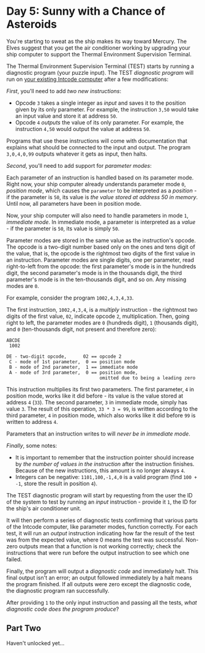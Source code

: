# Day 5: Sunny with a Chance of Asteroids

You're starting to sweat as the ship makes its way toward Mercury. The Elves
suggest that you get the air conditioner working by upgrading your ship
computer to support the Thermal Environment Supervision Terminal.

The Thermal Environment Supervision Terminal (TEST) starts by running a
diagnostic program (your puzzle input). The TEST *diagnostic program* will run
on [your existing Intcode computer][1] after a few modifications:

*First*, you'll need to add *two new instructions*:

* Opcode `3` takes a single integer as *input* and saves it to the position
  given by its only parameter. For example, the instruction `3,50` would take
  an input value and store it at address `50`.
* Opcode `4` *outputs* the value of its only parameter. For example, the
  instruction `4,50` would output the value at address `50`.

Programs that use these instructions will come with documentation that explains
what should be connected to the input and output. The program `3,0,4,0,99`
outputs whatever it gets as input, then halts.

*Second*, you'll need to add support for *parameter modes*:

Each parameter of an instruction is handled based on its parameter mode. Right
now, your ship computer already understands parameter mode `0`, *position
mode*, which causes the `parameter` to be interpreted as a *position* - if the
parameter is `50`, its value is *the value stored at address 50 in memory*.
Until now, all parameters have been in position mode.

Now, your ship computer will also need to handle parameters in mode `1`,
*immediate mode*. In immediate mode, a parameter is interpreted as a *value* -
if the parameter is `50`, its value is simply `50`.

Parameter modes are stored in the same value as the instruction's opcode. The
opcode is a two-digit number based only on the ones and tens digit of the
value, that is, the opcode is the rightmost two digits of the first value in an
instruction. Parameter modes are single digits, one per parameter, read
right-to-left from the opcode: the first parameter's mode is in the hundreds
digit, the second parameter's mode is in the thousands digit, the third
parameter's mode is in the ten-thousands digit, and so on. Any missing modes
are `0`.

For example, consider the program `1002,4,3,4,33`.

The first instruction, `1002,4,3,4`, is a *multiply* instruction - the
rightmost two digits of the first value, `02`, indicate opcode `2`,
multiplication. Then, going right to left, the parameter modes are `0`
(hundreds digit), `1` (thousands digit), and `0` (ten-thousands digit, not
present and therefore zero):

```
ABCDE
 1002

DE - two-digit opcode,      02 == opcode 2
 C - mode of 1st parameter,  0 == position mode
 B - mode of 2nd parameter,  1 == immediate mode
 A - mode of 3rd parameter,  0 == position mode,
                                  omitted due to being a leading zero
```

This instruction multiplies its first two parameters. The first parameter, `4`
in position mode, works like it did before - its value is the value stored at
address `4` (`33`). The second parameter, `3` in immediate mode, simply has
value `3`.  The result of this operation, `33 * 3 = 99`, is written according
to the third parameter, `4` in position mode, which also works like it did
before `99` is written to address `4`.

Parameters that an instruction writes to will *never be in immediate mode*.

*Finally*, some notes:

* It is important to remember that the instruction pointer should increase by
  *the number of values in the instruction* after the instruction finishes.
  Because of the new instructions, this amount is no longer always `4`.
* Integers can be negative: `1101,100,-1,4,0` is a valid program (find `100 +
  -1`, store the result in position `4`).

The TEST diagnostic program will start by requesting from the user the ID of
the system to test by running an *input* instruction - provide it `1`, the ID
for the ship's air conditioner unit.

It will then perform a series of diagnostic tests confirming that various parts
of the Intcode computer, like parameter modes, function correctly. For each
test, it will run an *output* instruction indicating how far the result of the
test was from the expected value, where 0 means the test was successful.
Non-zero outputs mean that a function is not working correctly; check the
instructions that were run before the output instruction to see which one
failed.

Finally, the program will output a *diagnostic code* and immediately halt. This
final output isn't an error; an output followed immediately by a halt means the
program finished. If all outputs were zero except the diagnostic code, the
diagnostic program ran successfully.

After providing `1` to the only input instruction and passing all the tests,
*what diagnostic code does the program produce*?

## Part Two

Haven't unlocked yet...

[1]: ../day_02/README.md
